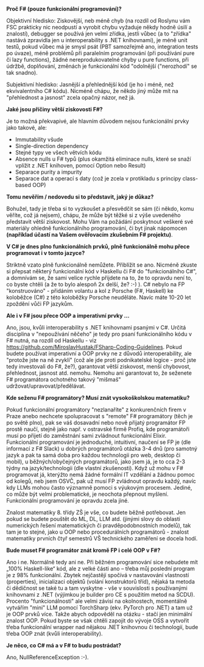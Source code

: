 **Proč F# (pouze funkcionální programování)?**

Objektivní hledisko: Ziskovější, neb méně chyb (na rozdíl od Roslynu vám FSC prakticky nic neodpustí a vyrobit chybu vyžaduje někdy hodně úsilí a znalostí), debugger se používá jen velmi zřídka, jestli vůbec (a to "zřídka" nastává zpravidla jen u interoperability s .NET knihovnami), je méně unit testů, pokud vůbec má je smysl psát (PBT samozřejmě ano, integration tests po úvaze), méně problémů při paralelním programování (při používání pure či lazy functions), žádné nereprodukovatelné chyby u pure functions, při údržbě, doplňování, změnách je funkcionální kód "odolnější ("nerozhodí" se tak snadno).

Subjektivní hledisko: Jasnější a přehlednější kód (je ho i méně, než ekvivalentního C# kódu). Nicméně chápu, že někdo jiný může mít na "přehlednost a jasnost" zcela opačný názor, než já.

**Jaké jsou příčiny větší ziskovosti F#?**

Je to možná překvapivé, ale hlavním důvodem nejsou funkcionální prvky jako takové, ale:

- Immutability všude
- Single-direction dependency
- Stejné typy ve všech větvích kódu
- Absence nulls u F# typů (plus okamžitá eliminace nulls, které se snaží vplížit z .NET knihoven, pomocí Option nebo Result)
- Separace purity a impurity
- Separace dat a operací s daty (což je zcela v protikladu s principy class-based OOP)

**Tomu nevěřím / nedovedu si to představit, jaký je důkaz?**

Bohužel, tady je třeba si to vyzkoušet a přesvědčit se sám (či někdo, komu věříte, což já nejsem), chápu, že může být těžké si z výše uvedeného představit větší ziskovost. Mohu Vám na požádání poskytnout veškeré své materiály ohledně funkcionálního programování, či byt jinak nápomocen **(například účastí na Vašem ověřovacím zkušebním F# projektu)**. 

**V C# je dnes plno funkcionálních prvků, plně funkcionálně mohu přece programovat i v tomto jazyce?**

Striktně vzato plně funkcionálně nemůžete. Přiblížit se ano. Nicméně zkuste si přepsat některý funkcionální kód v Haskellu či F# do "funkcionálního C#", a domnívám se, že sami velice rychle přijdete na to, že to opravdu není to, co byste chtěli (a že to bylo alespoň 2x delší, že? :-) ). C# nebylo na FP "konstruováno" - přidáním volantu a kol z Porsche (F#, Haskell) ke koloběžce (C#) z této koloběžky Porsche neuděláte. Navíc máte 10-20 let zpoždění vůči FP jazykům. 

**Ale i v F# jsou přece OOP a imperativní prvky ...** 

Ano, jsou, kvůli interoperability s .NET knihovnami psanými v C#. Určitá disciplina v "nepoužívání něčeho" je tedy pro psaní funkcionálního kódu v F# nutná, na rozdíl od Haskellu - viz https://github.com/MiroslavHustak/FSharp-Coding-Guidelines. Pokud budete používat imperativní a OOP prvky ne z důvodů interoperability, ale "protože jste na ně zvyklí" (což ale jde proti podnikatelské logice - proč jste tedy investovali do F#, že?), garantovat větší ziskovost, menší chybovost, přehlednost, jasnost atd. nemohu. Nemohu ani garantovat to, že seženete F# programátora ochotného takový "mišmaš" udržovat/upravovat/předělávat.    

**Kde seženu F# programátory? Musí znát vysokoškolskou matematiku?** 

Pokud funkcionální programátory "nezlanaříte" z konkurenčních firem v Praze anebo nechcete spolupracovat s "remote" F# programátory (těch je po světě plno), pak se váš dosavadní nebo nově přijatý programátor FP prostě naučí, stejně jako např. v ostravské firmě Profiq, kde programátoři musí po přijetí do zaměstnání sami zvládnout funkcionální Elixir. Funkcionální programování je jednoduché, intuitivní, naučení se FP je (dle informací z F# Slack) u dobrých programátorů otázka 3-4 dnů (pro samotný jazyk a pak ta samá doba pro každou technologii pro web, desktop či mobil), u běžných/obyčejných programátorů, jako jsem já, je to cca 2-3 týdny na jazyk/technologii (dle vlastní zkušenosti). Když už mohu v F# programovat já, kterýžto nemá žádné formální IT vzdělání a žádnou pomoc od kolegů, neb jsem OSVČ, pak už musí FP zvládnout opravdu každý, navíc kdy LLMs mohou často významně pomoci s výukovým procesem. Jediné, co může být velmi problematické, je neochota přepnout myšlení. Funkcionální programování je opravdu zcela jiné.

Znalost matematiky 8. třídy ZŠ je vše, co budete běžně potřebovat. Jen pokud se budete pouštět do ML, DL, LLM atd. (jinými slovy do oblasti numerických řešení matematických či pravděpodobnostních modelů), tak tam je to stejné, jako u OOP nebo procedurálních programátorů - znalost matematiky prvních čtyř semestrů VŠ technického zaměření se docela hodí.

**Bude muset F# programátor znát kromě FP i celé OOP v F#?** 

Ano i ne. Normálně tedy ani ne. Při běžném programování sice nebudete mít „100% Haskell-like“ kód, ale z velké části ano – třeba můj poslední program je z 98% funkcionální. Zbytek nejčastějí spočívá v nastavování vlastností (properties), inicializaci objektů (volání konstruktorů tříd), nějaká ta metoda či dědičnost se také tu a tam vyskytne - vše v souvislosti s používanými knihovnami z .NET (výjimkou je builder pro CE s použitím metod na SCDU). Procento "funkcionálnosti" ale velmi závisí na okolnostech, momentálně vytvářím "mini" LLM pomocí TorchSharp (ekv. PyTorch pro .NET) a tam už je OOP prvků více. Takže abych odpověděl na otázku - stačí jen minimální znalost OOP. Pokud byste se však chtěli zapojit do vývoje OSS a vytvořit třeba funkcionální wrapper nad nějakou .NET knihovnou či technologií, bude třeba OOP znát (kvůli interoperability).

**Je něco, co C# má a v F# to budu postrádat?** 

Ano, NullReferenceException :-). 

